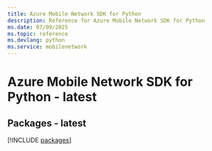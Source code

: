 ```yaml
---
title: Azure Mobile Network SDK for Python
description: Reference for Azure Mobile Network SDK for Python
ms.date: 07/09/2025
ms.topic: reference
ms.devlang: python
ms.service: mobilenetwork
---
```

# Azure Mobile Network SDK for Python - latest
## Packages - latest
[!INCLUDE [packages](mobile-network-index.md)]